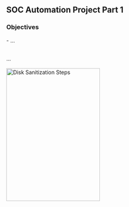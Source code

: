 <h2>SOC Automation Project Part 1</h2>

<h3>Objectives</h3>
- ...
<br />
<br />

...
<br />
<br />
<img src="" height="30%" width="70%" alt="Disk Sanitization Steps"/>
